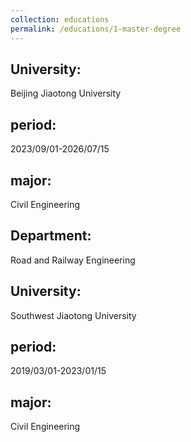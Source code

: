 ```yaml
---
collection: educations 
permalink: /educations/1-master-degree
---
```


## University:   
Beijing Jiaotong University
## period: 
2023/09/01-2026/07/15
## major:
Civil Engineering
## Department:
Road and Railway Engineering


## University:   
Southwest Jiaotong University
## period: 
2019/03/01-2023/01/15
## major:
Civil Engineering
